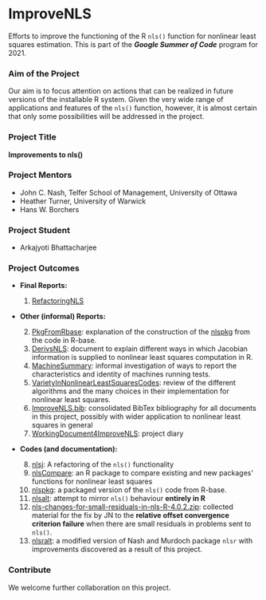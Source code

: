 # ImproveNLS
Efforts to improve the functioning of the R `nls()` function for nonlinear least 
squares estimation. This is part of the ***Google Summer of Code*** program for 2021.

### Aim of the Project
Our aim is to focus attention on actions that can be realized in future versions of the installable R system.
Given the very wide range of applications and features of the `nls()` function, however, it is almost certain that only some possibilities will be addressed in the project. 

### Project Title
**Improvements to nls()**

### Project Mentors
- John C. Nash, Telfer School of Management, University of Ottawa
- Heather Turner, University of Warwick
- Hans W. Borchers

### Project Student 
- Arkajyoti Bhattacharjee

### Project Outcomes
- **Final Reports:**

  1. [RefactoringNLS](https://gitlab.com/nashjc/improvenls/-/blob/master/RefactoringNLS.pdf)
  
- **Other (informal) Reports:**

  2. [PkgFromRbase](https://gitlab.com/nashjc/improvenls/-/blob/master/PkgFromRbase.pdf): explanation of the construction of the [nlspkg](https://gitlab.com/nashjc/improvenls/-/tree/master/nlspkg) from the code in R-base.
  3. [DerivsNLS](https://gitlab.com/nashjc/improvenls/-/blob/master/DerivsNLS.pdf): document to explain different ways in which Jacobian information is supplied to nonlinear least squares computation in R.
  4. [MachineSummary](https://gitlab.com/nashjc/improvenls/-/blob/master/MachineSummary.pdf): informal investigation of ways to report the characteristics and identity of machines running tests.
  5. [VarietyInNonlinearLeastSquaresCodes](https://gitlab.com/nashjc/improvenls/-/blob/master/VarietyInNonlinearLeastSquaresCodes.pdf): review of the different algorithms and the many choices in their implementation for nonlinear least squares.
  6. [ImproveNLS.bib](https://gitlab.com/nashjc/improvenls/-/blob/master/ImproveNLS.bib): consolidated BibTex bibliography for all documents in this project, possibly with wider application to nonlinear least squares in general
  7. [WorkingDocument4ImproveNLS](https://gitlab.com/nashjc/improvenls/-/blob/master/WorkingDocument4ImproveNLS.pdf): project diary
  
- **Codes (and documentation):**
  
  8. [nlsj](https://gitlab.com/nashjc/improvenls/-/tree/master/nlsj): A refactoring of the `nls()` functionality
  9. [nlsCompare](): an R package to compare existing and new packages' functions for nonlinear least squares 
  10. [nlspkg](https://gitlab.com/nashjc/improvenls/-/tree/master/nlspkg): a packaged version of the `nls()` code from R-base.
  11. [nlsalt](https://gitlab.com/nashjc/improvenls/-/tree/master/nlsalt): attempt to mirror `nls()` behaviour **entirely in R**
  12. [nls-changes-for-small-residuals-in-nls-R-4.0.2.zip](https://gitlab.com/nashjc/improvenls/-/blob/master/nls-changes-for-small-residuals-in-nls-R-4.0.2.zip): collected material for the fix by JN to the **relative
offset convergence criterion failure** when there are small residuals in problems sent to `nls()`. 
  13. [nlsralt](https://github.com/ArkaB-DS/nlsCompare): a modified version of Nash and Murdoch package `nlsr` with improvements discovered as a result of this project.

### Contribute
We welcome further collaboration on this project. 

